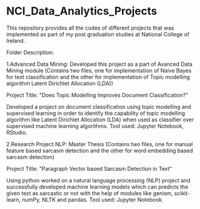 # NCI_Data_Analytics_Projects

This repository provides all the codes of different projects that was implemented as part of my post graduation studies at National College of Ireland.

Folder Description:

1.Advanced Data Mining: Developed this project as a part of Avanced Data Mining module (Contains two files, one for implementation of Naive Bayes for text classification and the other for implementation of Topic modelling algorithm Latent Dirichlet Allocation (LDA))

Project Title: "Does Topic Modelling Improves Document Classification?"

Developed a project on document classification using topic modelling and supervised learning in order to identify the capability of topic modelling algorithm like Latent Dirichlet Allocation (LDA) when used as classifier over supervised machine learning algorithms. 
Tool used: Jupyter Notebook, RStudio.

2.Research Project NLP:  Master Thesis (Contains two files, one for manual feature based sarcasm detection and the other for word embedding based sarcasm detection)

Project Title: "Paragraph Vector based Sarcasm Detection in Text"

Using python worked on a natural language processing (NLP) project and successfully developed machine learning models which can predicts the given text as sarcastic or not with the help of modules like genism, scikit-learn, numPy, NLTK and pandas. Tool used: Jupyter Notebook.
